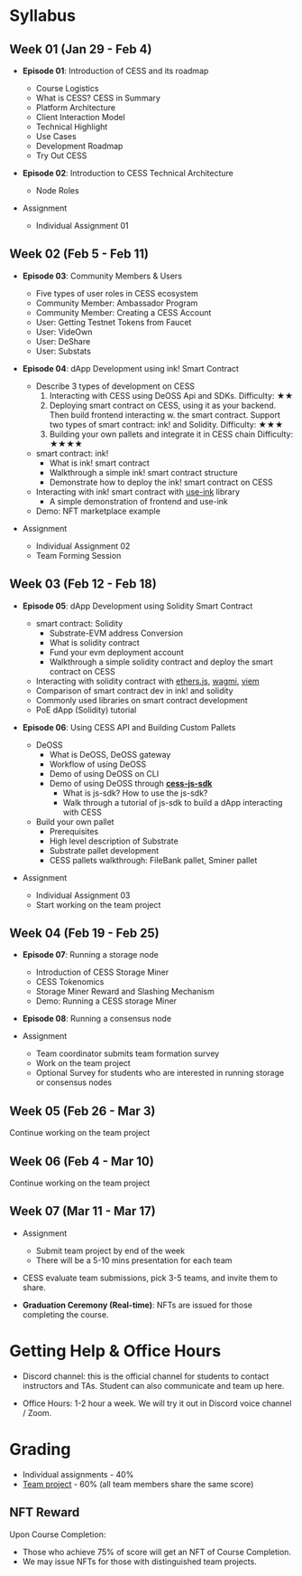 # Syllabus

## Week 01 (Jan 29 - Feb 4)

- **Episode 01**: Introduction of CESS and its roadmap
    - Course Logistics
    - What is CESS? CESS in Summary
    - Platform Architecture
    - Client Interaction Model
    - Technical Highlight
    - Use Cases
    - Development Roadmap
    - Try Out CESS

- **Episode 02**: Introduction to CESS Technical Architecture
    - Node Roles

- Assignment
    - Individual Assignment 01

## Week 02 (Feb 5 - Feb 11)

- **Episode 03**: Community Members & Users
    - Five types of user roles in CESS ecosystem
    - Community Member: Ambassador Program
    - Community Member: Creating a CESS Account
    - User: Getting Testnet Tokens from Faucet
    - User: VideOwn
    - User: DeShare
    - User: Substats

- **Episode 04**: dApp Development using ink! Smart Contract
    - Describe 3 types of development on CESS
        1. Interacting with CESS using DeOSS Api and SDKs.
        Difficulty: ★★
        2. Deploying smart contract on CESS, using it as your backend. Then build frontend interacting w. the smart contract. Support two types of smart contract: ink! and Solidity.
        Difficulty: ★★★
        3. Building your own pallets and integrate it in CESS chain
        Difficulty: ★★★★
    - smart contract: ink!
        - What is ink! smart contract
        - Walkthrough a simple ink! smart contract structure
        - Demonstrate how to deploy the ink! smart contract on CESS
    - Interacting with ink! smart contract with [use-ink](https://use.ink/frontend/overview/#useink) library
        - A simple demonstration of frontend and use-ink
    - Demo: NFT marketplace example

- Assignment
    - Individual Assignment 02
    - Team Forming Session

## Week 03 (Feb 12 - Feb 18)

- **Episode 05**: dApp Development using Solidity Smart Contract
    - smart contract: Solidity
        - Substrate-EVM address Conversion
        - What is solidity contract
        - Fund your evm deployment account
        - Walkthrough a simple solidity contract and deploy the smart contract on CESS
    - Interacting with solidity contract with [ethers.js](https://docs.ethers.org/v6/), [wagmi](https://wagmi.sh/), [viem](https://viem.sh/)
    - Comparison of smart contract dev in ink! and solidity
    - Commonly used libraries on smart contract development
    - PoE dApp (Solidity) tutorial

- **Episode 06**: Using CESS API and Building Custom Pallets
    - DeOSS
        - What is DeOSS, DeOSS gateway
        - Workflow of using DeOSS
        - Demo of using DeOSS on CLI
        - Demo of using DeOSS through [**cess-js-sdk**](https://docs.cess.cloud/core/developer/tutorials/cess-js-sdk)
            - What is js-sdk? How to use the js-sdk?
            - Walk through a tutorial of js-sdk to build a dApp interacting with CESS
    - Build your own pallet
        - Prerequisites
        - High level description of Substrate
        - Substrate pallet development
        - CESS pallets walkthrough: FileBank pallet, Sminer pallet

- Assignment
    - Individual Assignment 03
    - Start working on the team project

## Week 04 (Feb 19 - Feb 25)

- **Episode 07**: Running a storage node
    - Introduction of CESS Storage Miner
    - CESS Tokenomics
    - Storage Miner Reward and Slashing Mechanism
    - Demo: Running a CESS storage Miner

- **Episode 08**: Running a consensus node

- Assignment
    - Team coordinator submits team formation survey
    - Work on the team project
    - Optional Survey for students who are interested in running storage or consensus nodes

## Week 05 (Feb 26 - Mar 3)

Continue working on the team project

## Week 06 (Feb 4 - Mar 10)

Continue working on the team project

## Week 07 (Mar 11 - Mar 17)

- Assignment
    - Submit team project by end of the week
    - There will be a 5-10 mins presentation for each team

- CESS evaluate team submissions, pick 3-5 teams, and invite them to share.

- **Graduation Ceremony (Real-time)**: NFTs are issued for those completing the course.

# Getting Help & Office Hours

- Discord channel: this is the official channel for students to contact instructors and TAs. Student can also communicate and team up here.

- Office Hours: 1-2 hour a week. We will try it out in Discord voice channel / Zoom.

# Grading

- Individual assignments - 40%
- [Team project](./team-project.md) - 60% (all team members share the same score)

## NFT Reward

Upon Course Completion:

- Those who achieve 75% of score will get an NFT of Course Completion.
- We may issue NFTs for those with distinguished team projects.
